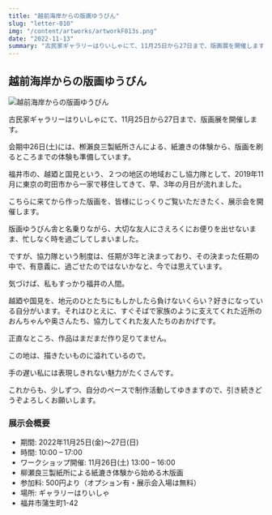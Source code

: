 ```yaml
---
title: "越前海岸からの版画ゆうびん"
slug: "letter-010"
img: "/content/artworks/artworkF013s.png"
date: "2022-11-13"
summary: "古民家ギャラリーはりいしゃにて、11月25日から27日まで、版画展を開催します。 会期中26日(土)には、栁瀨良三製紙所さんによる、紙漉きの体験から、版画を刷るところまでの体験も準備しています。"
---
```


## 越前海岸からの版画ゆうびん

![越前海岸からの版画ゆうびん](/content/artworks/artworkF013s.png)

古民家ギャラリーはりいしゃにて、11月25日から27日まで、版画展を開催します。  

会期中26日(土)には、栁瀨良三製紙所さんによる、紙漉きの体験から、版画を刷るところまでの体験も準備しています。  

福井市の、越廼と国見という、２つの地区の地域おこし協力隊として、2019年11月に東京の町田市から一家で移住してきて、早、3年の月日が流れました。  

こちらに来てから作った版画を、皆様にじっくりご覧いただきたく、展示会を開催します。  

版画ゆうびん舎と名乗りながら、大切な友人にさえろくにお便りを出せないまま、忙しなく時を過ごしてしまいました。  

ですが、協力隊という制度は、任期が3年と決まっており、その決まった任期の中で、有意義に、過ごせたのではないかなと、今では思えています。  

気づけば、私もすっかり福井の人間。  

越廼や国見を、地元のひとたちにもしかしたら負けないくらい？好きになっている自分がいます。それはひとえに、すぐそばで家族のように支えてくれた近所のおんちゃんや奥さんたち、協力してくれた友人たちのおかげです。  

正直なところ、作品はまだまだ作り足りてません。  

この地は、描きたいものに溢れているので。  

手の遅い私には表現しきれない魅力がたくさんです。  

これからも、少しずつ、自分のペースで制作活動してゆきますので、引き続きどうぞよろしくお願いします。  

### 展示会概要

- 期間: 2022年11月25日(金)～27日(日)
- 時間: 10:00 – 17:00
- ワークショップ開催: 11月26日(土) 13:00 – 16:00
- 柳瀬良三製紙所による紙漉き体験から始める木版画
- 参加料: 500円より（オプション有・展示会入場は無料）
- 場所: ギャラリーはりいしゃ
- 福井市蒲生町1-42
